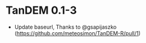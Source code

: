 # TanDEM 0.1-3

* Update baseurl, Thanks to @gsapijaszko (https://github.com/meteosimon/TanDEM-R/pull/1)


